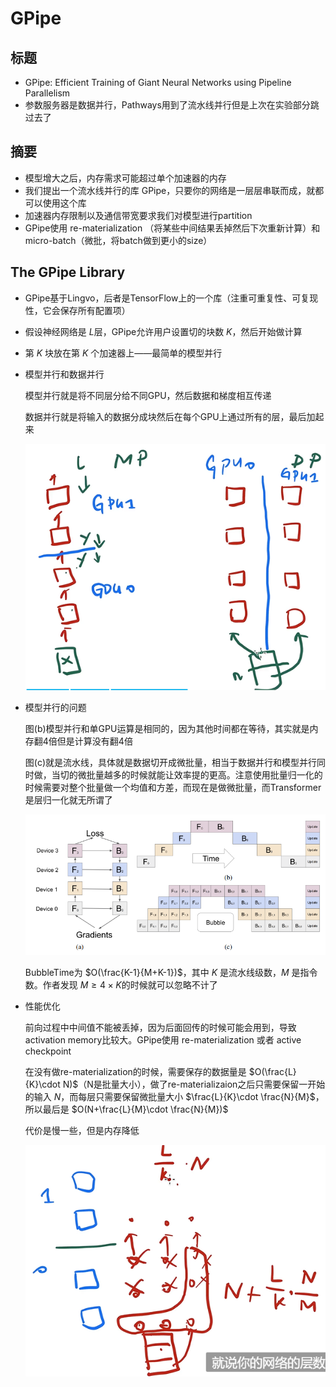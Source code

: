 # GPipe

## 标题

- GPipe: Efficient Training of Giant Neural Networks using Pipeline Parallelism
- 参数服务器是数据并行，Pathways用到了流水线并行但是上次在实验部分跳过去了

## 摘要

- 模型增大之后，内存需求可能超过单个加速器的内存
- 我们提出一个流水线并行的库 GPipe，只要你的网络是一层层串联而成，就都可以使用这个库
- 加速器内存限制以及通信带宽要求我们对模型进行partition
- GPipe使用 re-materialization （将某些中间结果丢掉然后下次重新计算）和 micro-batch（微批，将batch做到更小的size）

## The GPipe Library

- GPipe基于Lingvo，后者是TensorFlow上的一个库（注重可重复性、可复现性，它会保存所有配置项）

- 假设神经网络是 $L$层，GPipe允许用户设置切的块数 $K$，然后开始做计算

- 第 $K$ 块放在第 $K$ 个加速器上——最简单的模型并行

- 模型并行和数据并行

  模型并行就是将不同层分给不同GPU，然后数据和梯度相互传递

  数据并行就是将输入的数据分成块然后在每个GPU上通过所有的层，最后加起来

  ![image-20230509115507561](27-GPip.assets/image-20230509115507561.png)

- 模型并行的问题

  图(b)模型并行和单GPU运算是相同的，因为其他时间都在等待，其实就是内存翻4倍但是计算没有翻4倍

  图(c)就是流水线，具体就是数据切开成微批量，相当于数据并行和模型并行同时做，当切的微批量越多的时候就能让效率提的更高。注意使用批量归一化的时候需要对整个批量做一个均值和方差，而现在是做微批量，而Transformer是层归一化就无所谓了

  ![image-20230509115731030](27-GPip.assets/image-20230509115731030.png)

  BubbleTime为 $O(\frac{K-1}{M+K-1})$，其中 $K$ 是流水线级数，$M$ 是指令数。作者发现 $M\ge 4\times K$的时候就可以忽略不计了

- 性能优化

  前向过程中中间值不能被丢掉，因为后面回传的时候可能会用到，导致activation memory比较大。GPipe使用 re-materialization 或者 active checkpoint

  在没有做re-materialization的时候，需要保存的数据量是 $O(\frac{L}{K}\cdot N)$（N是批量大小），做了re-materializaion之后只需要保留一开始的输入 $N$，而每层只需要保留微批量大小 $\frac{L}{K}\cdot \frac{N}{M}$，所以最后是 $O(N+\frac{L}{M}\cdot \frac{N}{M})$

  代价是慢一些，但是内存降低

  ![image-20230509120955989](27-GPip.assets/image-20230509120955989.png)

